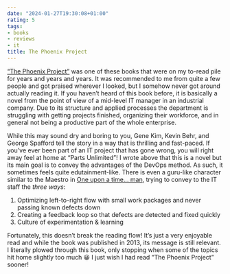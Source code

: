 ```yaml
---
date: "2024-01-27T19:30:08+01:00"
rating: 5
tags:
- books
- reviews
- it
title: The Phoenix Project
---
```


[“The Phoenix Project”](https://itrevolution.com/product/the-phoenix-project/) was one of these books that were on my to-read pile for years and years and years. It was recommended to me from quite a few people and got praised wherever I looked, but I somehow never got around actually reading it. If you haven’t heard of this book before, it is basically a novel from the point of view of a mid-level IT manager in an industrial company. Due to its structure and applied processes the department is struggling with getting projects finished, organizing their workforce, and in general not being a productive part of the whole enterprise.

While this may sound dry and boring to you, Gene Kim, Kevin Behr, and George Spafford tell the story in a way that is thrilling and fast-paced. If you’ve ever been part of an IT project that has gone wrong, you will right away feel at home at “Parts Unlimited”! I wrote above that this is a novel but its main goal is to convey the advantages of the DevOps method. As such, it sometimes feels quite edutainment-like. There is even a guru-like character similar to the Maestro in [One upon a time… man](https://en.wikipedia.org/wiki/Once_Upon_a_Time..._Man), trying to convey to the IT staff the *three ways*:

1. Optimizing left-to-right flow with small work packages and never passing known defects down
2. Creating a feedback loop so that defects are detected and fixed quickly
3. Culture of experimentation & learning

Fortunately, this doesn’t break the reading flow! It’s just a very enjoyable read and while the book was published in 2013, its message is still relevant. I literally plowed through this book, only stopping when some of the topics hit home slightly too much 😀 I just wish I had read “The Phoenix Project” sooner!